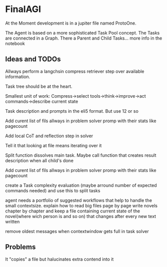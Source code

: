 # FinalAGI

At the Moment development is in a jupiter file named ProtoOne.

The Agent is based on a more sophisticated Task Pool concept. The Tasks are connected in a Graph. There a Parent and Child Tasks...
more info in the notebook

## Ideas and TODOs
Allways perform a langchsin compress retriever step over available information.

Task tree should be at the heart. 

Smallest unit of work:
Compress->select tools->think->improve->act commands->describe current state

Task description and prompts in the eli5 format. But use 12 or so

Add curent list of fils allways in problem solver promp with their stats like pagecount

Add local CoT and reflection step in solver

Tell it that looking at file means iterating over it

Split function dissolves main task. Maybe call function that creates result description when all child's done


Add curent list of fils allways in problem solver promp with their stats like pagecount

create a Task complexity evaluation (maybe arround number of expected commands needed) and use this to split tasks

agent needs a portfolio of suggested workflows that help to handle the small contextsize.
    explain how to read big files page by page
    write novels chapter by chapter and keep a file containing current state of the novel(where wich person is and so on) that changes after every new text written


remove oldest messages when contextwindow gets full in task solver

## Problems
It "copies" a file but halucinates extra contend into it 